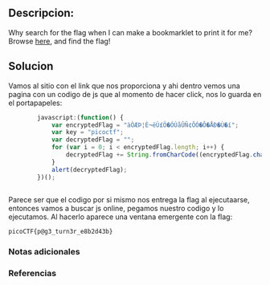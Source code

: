 ## Descripcion:

Why search for the flag when I can make a bookmarklet to print it for me?Browse [here](http://titan.picoctf.net:60153/), and find the flag!

## Solucion

Vamos al sitio con el link que nos proporciona y ahi dentro vemos una pagina con un codigo de js que al momento de hacer click, nos lo guarda en el portapapeles:

```js
        javascript:(function() {
            var encryptedFlag = "àÒÆÞ¦È¬ëÙ£Ö�ÓÚåÛÑ¢ÕÓ�Ô�ÅÐ�Ù�í";
            var key = "picoctf";
            var decryptedFlag = "";
            for (var i = 0; i < encryptedFlag.length; i++) {
                decryptedFlag += String.fromCharCode((encryptedFlag.charCodeAt(i) - key.charCodeAt(i % key.length) + 256) % 256);
            }
            alert(decryptedFlag);
        })();
    
```

Parece ser que el codigo por si mismo nos entrega la flag al ejecutaarse, entonces vamos a buscar js online, pegamos nuestro codigo y lo ejecutamos. Al hacerlo aparece una ventana emergente con la flag:

```flag
picoCTF{p@g3_turn3r_e8b2d43b}
```

### Notas adicionales
### Referencias

